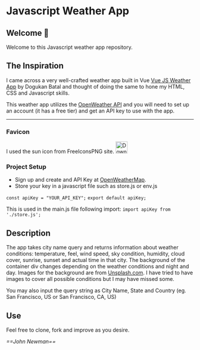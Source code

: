 # Javascript Weather App

## Welcome 👋

Welcome to this Javascript weather app repository.

## The Inspiration

I came across a very well-crafted weather app built in Vue [Vue JS Weather App](https://dogukanbatal.github.io/vue-weather-app) by Dogukan Batal and thought of doing the same to hone my HTML, CSS and Javascript skills.

This weather app utilizes the [OpenWeather API](https://openweathermap.org/) and you will need to set up an account (it has a free tier) and get an API key to use with the app.

---

### Favicon

I used the sun icon from FreeIconsPNG site.
<a href="https://www.freeiconspng.com/img/8579" title="Image from freeiconspng.com"><img src="https://www.freeiconspng.com/uploads/sun-icon-22.png" width="32" alt="Download Sun Icon" /></a>

### Project Setup

- Sign up and create and API Key at [OpenWeatherMap](https://openweathermap.org/).
- Store your key in a javascript file such as store.js or env.js

`const apiKey = "YOUR_API_KEY";`
`export default apiKey;`

This is used in the main.js file following import:
`import apiKey from './store.js';`

## Description

The app takes city name query and returns information about weather conditions: temperature, feel, wind speed, sky condition, humidity, cloud cover, sunrise, sunset and actual time in that city. The background of the container div changes depending on the weather conditions and night and day. Images for the background are from [Unsplash.com](https://unsplash.com/). I have tried to have images to cover all possible conditions but I may have missed some.

You may also input the query string as City Name, State and Country (eg. San Francisco, US or San Francisco, CA, US)

## Use

Feel free to clone, fork and improve as you desire.

*==John Newman==*
